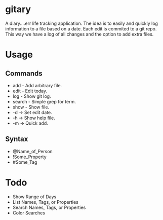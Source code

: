 gitary
======
A diary....err life tracking application.  The idea is to easily and quickly log information to a file based on a date.  Each edit is commited to a git repo.  This way we have a log of all changes and the option to add extra files.

Usage
======
Commands
---------------------------------
* add    - Add arbitrary file.
* edit   - Edit today.
* log    - Show git log.
* search - Simple grep for term.
* show   - Show file.
* -d -> Set edit date.
* -h -> Show help file.
* -m -> Quick add.

Syntax
------------------------------
* @Name_of_Person
* !Some_Property
* #Some_Tag

Todo
===
* Show Range of Days
* List Names, Tags, or Properties
* Search Names, Tags, or Properties
* Color Searches

